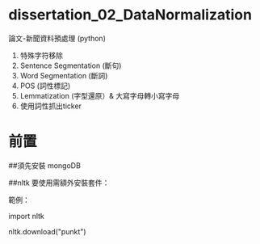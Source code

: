 # dissertation_02_DataNormalization
論文-新聞資料預處理 (python)

1. 特殊字符移除
2. Sentence Segmentation (斷句)
3. Word Segmentation (斷詞)
4. POS (詞性標記)
5. Lemmatization (字型還原）& 大寫字母轉小寫字母
6. 使用詞性抓出ticker

# 前置 

##須先安裝 mongoDB

##nltk 要使用需額外安裝套件：

範例：

import nltk

nltk.download("punkt")


